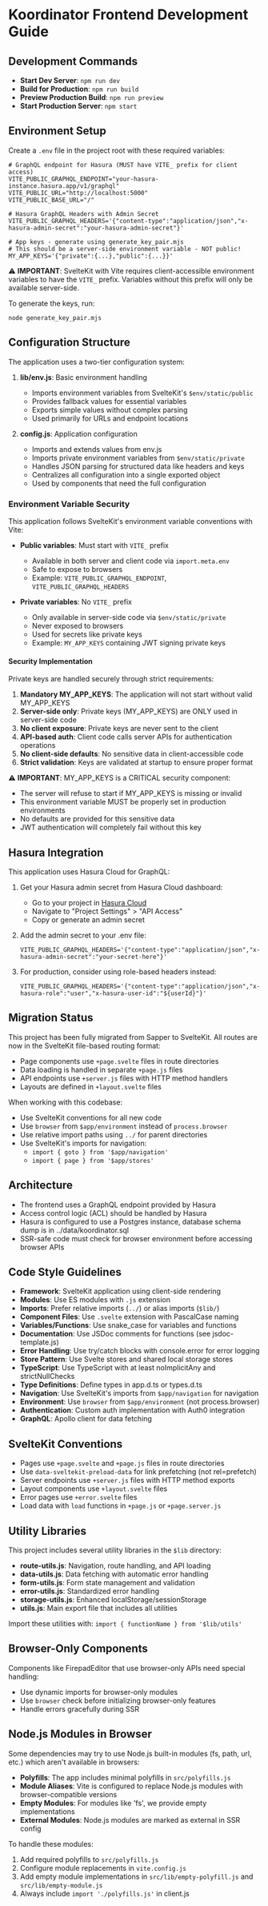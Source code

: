 # Koordinator Frontend Development Guide

## Development Commands
- **Start Dev Server**: `npm run dev`
- **Build for Production**: `npm run build`
- **Preview Production Build**: `npm run preview`
- **Start Production Server**: `npm start`

## Environment Setup
Create a `.env` file in the project root with these required variables:

```
# GraphQL endpoint for Hasura (MUST have VITE_ prefix for client access)
VITE_PUBLIC_GRAPHQL_ENDPOINT="your-hasura-instance.hasura.app/v1/graphql"
VITE_PUBLIC_URL="http://localhost:5000"
VITE_PUBLIC_BASE_URL="/"

# Hasura GraphQL Headers with Admin Secret
VITE_PUBLIC_GRAPHQL_HEADERS='{"content-type":"application/json","x-hasura-admin-secret":"your-hasura-admin-secret"}'

# App keys - generate using generate_key_pair.mjs
# This should be a server-side environment variable - NOT public!
MY_APP_KEYS='{"private":{...},"public":{...}}'
```

⚠️ **IMPORTANT**: SvelteKit with Vite requires client-accessible environment variables to have the `VITE_` prefix. Variables without this prefix will only be available server-side.

To generate the keys, run:
```
node generate_key_pair.mjs
```

## Configuration Structure

The application uses a two-tier configuration system:

1. **lib/env.js**: Basic environment handling
   - Imports environment variables from SvelteKit's `$env/static/public`
   - Provides fallback values for essential variables
   - Exports simple values without complex parsing
   - Used primarily for URLs and endpoint locations

2. **config.js**: Application configuration
   - Imports and extends values from env.js
   - Imports private environment variables from `$env/static/private`
   - Handles JSON parsing for structured data like headers and keys
   - Centralizes all configuration into a single exported object
   - Used by components that need the full configuration

### Environment Variable Security

This application follows SvelteKit's environment variable conventions with Vite:

- **Public variables**: Must start with `VITE_` prefix
  - Available in both server and client code via `import.meta.env`
  - Safe to expose to browsers
  - Example: `VITE_PUBLIC_GRAPHQL_ENDPOINT`, `VITE_PUBLIC_GRAPHQL_HEADERS`

- **Private variables**: No `VITE_` prefix
  - Only available in server-side code via `$env/static/private`
  - Never exposed to browsers
  - Used for secrets like private keys
  - Example: `MY_APP_KEYS` containing JWT signing private keys
  
#### Security Implementation

Private keys are handled securely through strict requirements:

1. **Mandatory MY_APP_KEYS**: The application will not start without valid MY_APP_KEYS
2. **Server-side only**: Private keys (MY_APP_KEYS) are ONLY used in server-side code
3. **No client exposure**: Private keys are never sent to the client
4. **API-based auth**: Client code calls server APIs for authentication operations
5. **No client-side defaults**: No sensitive data in client-accessible code
6. **Strict validation**: Keys are validated at startup to ensure proper format

⚠️ **IMPORTANT**: MY_APP_KEYS is a CRITICAL security component:
- The server will refuse to start if MY_APP_KEYS is missing or invalid
- This environment variable MUST be properly set in production environments
- No defaults are provided for this sensitive data
- JWT authentication will completely fail without this key

## Hasura Integration
This application uses Hasura Cloud for GraphQL:

1. Get your Hasura admin secret from Hasura Cloud dashboard:
   - Go to your project in [Hasura Cloud](https://cloud.hasura.io)
   - Navigate to "Project Settings" > "API Access"
   - Copy or generate an admin secret

2. Add the admin secret to your .env file:
   ```
   VITE_PUBLIC_GRAPHQL_HEADERS='{"content-type":"application/json","x-hasura-admin-secret":"your-secret-here"}'
   ```

3. For production, consider using role-based headers instead:
   ```
   VITE_PUBLIC_GRAPHQL_HEADERS='{"content-type":"application/json","x-hasura-role":"user","x-hasura-user-id":"${userId}"}'
   ```

## Migration Status
This project has been fully migrated from Sapper to SvelteKit. All routes are now in the SvelteKit file-based routing format:
- Page components use `+page.svelte` files in route directories
- Data loading is handled in separate `+page.js` files
- API endpoints use `+server.js` files with HTTP method handlers
- Layouts are defined in `+layout.svelte` files

When working with this codebase:
- Use SvelteKit conventions for all new code
- Use `browser` from `$app/environment` instead of `process.browser`
- Use relative import paths using `../` for parent directories
- Use SvelteKit's imports for navigation:
  - `import { goto } from '$app/navigation'`
  - `import { page } from '$app/stores'`

## Architecture
- The frontend uses a GraphQL endpoint provided by Hasura
- Access control logic (ACL) should be handled by Hasura
- Hasura is configured to use a Postgres instance, database schema dump is in ../data/koordinator.sql
- SSR-safe code must check for browser environment before accessing browser APIs

## Code Style Guidelines
- **Framework**: SvelteKit application using client-side rendering
- **Modules**: Use ES modules with `.js` extension
- **Imports**: Prefer relative imports (`../`) or alias imports (`$lib/`)
- **Component Files**: Use `.svelte` extension with PascalCase naming
- **Variables/Functions**: Use snake_case for variables and functions
- **Documentation**: Use JSDoc comments for functions (see jsdoc-template.js)
- **Error Handling**: Use try/catch blocks with console.error for error logging
- **Store Pattern**: Use Svelte stores and shared local storage stores
- **TypeScript**: Use TypeScript with at least noImplicitAny and strictNullChecks
- **Type Definitions**: Define types in app.d.ts or types.d.ts
- **Navigation**: Use SvelteKit's imports from `$app/navigation` for navigation
- **Environment**: Use `browser` from `$app/environment` (not process.browser)
- **Authentication**: Custom auth implementation with Auth0 integration
- **GraphQL**: Apollo client for data fetching

## SvelteKit Conventions
- Pages use `+page.svelte` and `+page.js` files in route directories
- Use `data-sveltekit-preload-data` for link prefetching (not rel=prefetch)
- Server endpoints use `+server.js` files with HTTP method exports
- Layout components use `+layout.svelte` files
- Error pages use `+error.svelte` files
- Load data with `load` functions in `+page.js` or `+page.server.js`

## Utility Libraries
This project includes several utility libraries in the `$lib` directory:
- **route-utils.js**: Navigation, route handling, and API loading
- **data-utils.js**: Data fetching with automatic error handling
- **form-utils.js**: Form state management and validation
- **error-utils.js**: Standardized error handling
- **storage-utils.js**: Enhanced localStorage/sessionStorage
- **utils.js**: Main export file that includes all utilities

Import these utilities with: `import { functionName } from '$lib/utils'`

## Browser-Only Components
Components like FirepadEditor that use browser-only APIs need special handling:
- Use dynamic imports for browser-only modules
- Use `browser` check before initializing browser-only features
- Handle errors gracefully during SSR

## Node.js Modules in Browser
Some dependencies may try to use Node.js built-in modules (fs, path, url, etc.) which aren't available in browsers:

- **Polyfills**: The app includes minimal polyfills in `src/polyfills.js`
- **Module Aliases**: Vite is configured to replace Node.js modules with browser-compatible versions
- **Empty Modules**: For modules like 'fs', we provide empty implementations
- **External Modules**: Node.js modules are marked as external in SSR config

To handle these modules:
1. Add required polyfills to `src/polyfills.js`
2. Configure module replacements in `vite.config.js`
3. Add empty module implementations in `src/lib/empty-polyfill.js` and `src/lib/empty-module.js`
4. Always include `import './polyfills.js'` in client.js
